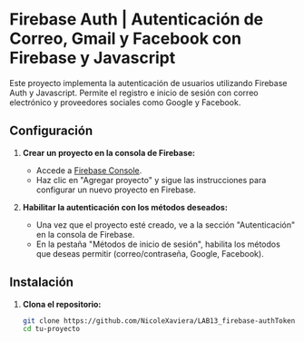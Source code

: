 # Firebase Auth | Autenticación de Correo, Gmail y Facebook con Firebase y Javascript

Este proyecto implementa la autenticación de usuarios utilizando Firebase Auth y Javascript. Permite el registro e inicio de sesión con correo electrónico y proveedores sociales como Google y Facebook.

## Configuración

1. **Crear un proyecto en la consola de Firebase:**
   - Accede a [Firebase Console](https://console.firebase.google.com/).
   - Haz clic en "Agregar proyecto" y sigue las instrucciones para configurar un nuevo proyecto en Firebase.

2. **Habilitar la autenticación con los métodos deseados:**
   - Una vez que el proyecto esté creado, ve a la sección "Autenticación" en la consola de Firebase.
   - En la pestaña "Métodos de inicio de sesión", habilita los métodos que deseas permitir (correo/contraseña, Google, Facebook).

## Instalación

1. **Clona el repositorio:**
   ```bash
   git clone https://github.com/NicoleXaviera/LAB13_firebase-authToken
   cd tu-proyecto
